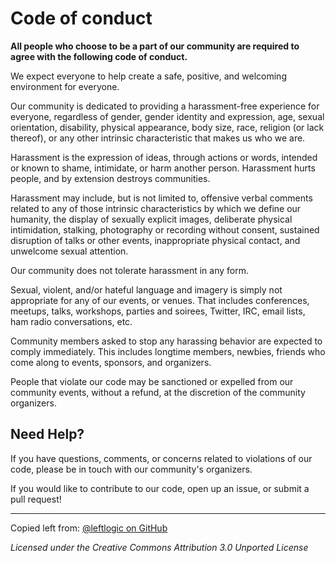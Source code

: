 # Code of conduct

**All people who choose to be a part of our community are required to agree with the following code of conduct.**

We expect everyone to help create a safe, positive, and welcoming environment for everyone.

Our community is dedicated to providing a harassment-free experience for everyone, regardless of gender, 
gender identity and expression, age, sexual orientation, disability, physical appearance, body size, race, 
religion (or lack thereof), or any other intrinsic characteristic that makes us who we are.

Harassment is the expression of ideas, through actions or words, intended or known to shame, intimidate, 
or harm another person. Harassment hurts people, and by extension destroys communities.

Harassment may include, but is not limited to, offensive verbal comments related to any of those 
intrinsic characteristics by which we define our humanity, the display of sexually explicit images, 
deliberate physical intimidation, stalking,  photography or recording without consent, 
sustained disruption of talks or other events, inappropriate physical contact, 
and unwelcome sexual attention.

Our community does not tolerate harassment in any form.

Sexual, violent, and/or hateful language and imagery is simply not appropriate for any of our events, 
or venues. That includes conferences, meetups, talks, workshops, parties and soirees, Twitter, IRC, email lists, ham radio conversations, etc.

Community members asked to stop any harassing behavior are expected to comply immediately. 
This includes longtime members, newbies, friends who come along to events, sponsors, and organizers.

People that violate our code may be sanctioned or expelled from our community events, 
without a refund, at the discretion of the community organizers.

## Need Help?
If you have questions, comments, or concerns related to violations of our code, 
please be in touch with our community's organizers.

If you would like to contribute to our code, open up an issue, or submit a pull request!

---

Copied left from: [@leftlogic on GitHub](http://github.com/leftlogic/confcodeofconduct.com)

*Licensed under the Creative Commons Attribution 3.0 Unported License*